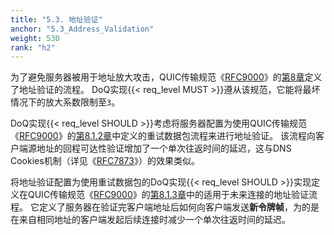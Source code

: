 ```yaml
---
title: "5.3. 地址验证"
anchor: "5.3_Address_Validation"
weight: 530
rank: "h2"
---
```


为了避免服务器被用于地址放大攻击，QUIC传输规范《[RFC9000]()》的[第8章]()定义了地址验证的流程。
DoQ实现{{< req_level MUST >}}遵从该规范，它能将最坏情况下的放大系数限制至`3`。

DoQ实现{{< req_level SHOULD >}}考虑将服务器配置为使用QUIC传输规范《[RFC9000]()》的[第8.1.2章]()中定义的重试数据包流程来进行地址验证。
该流程向客户端源地址的回程可达性验证增加了一个单次往返时间的延迟，这与DNS Cookies机制（详见《[RFC7873]()》）的效果类似。

将地址验证配置为使用重试数据包的DoQ实现{{< req_level SHOULD >}}实现定义在QUIC传输规范《[RFC9000]()》的[第8.1.3章]()中的适用于未来连接的地址验证流程。
它定义了服务器在验证完客户端地址后如何向客户端发送**新令牌帧**，为的是在来自相同地址的客户端发起后续连接时减少一个单次往返时间的延迟。
